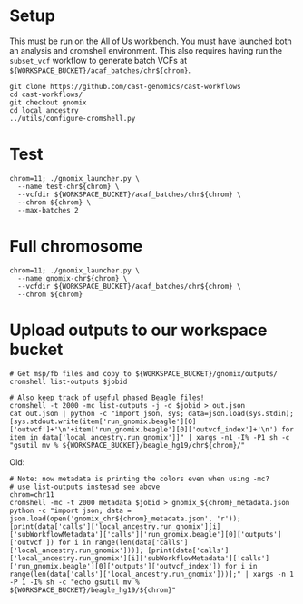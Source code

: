 # Setup

This must be run on the All of Us workbench. You must have launched both an analysis and cromshell environment. This also requires having run the `subset_vcf` workflow to generate batch VCFs at `${WORKSPACE_BUCKET}/acaf_batches/chr${chrom}`.

```
git clone https://github.com/cast-genomics/cast-workflows
cd cast-workflows/
git checkout gnomix
cd local_ancestry
../utils/configure-cromshell.py
```

# Test

```
chrom=11; ./gnomix_launcher.py \
  --name test-chr${chrom} \
  --vcfdir ${WORKSPACE_BUCKET}/acaf_batches/chr${chrom} \
  --chrom ${chrom} \
  --max-batches 2 
```

# Full chromosome

```
chrom=11; ./gnomix_launcher.py \
  --name gnomix-chr${chrom} \
  --vcfdir ${WORKSPACE_BUCKET}/acaf_batches/chr${chrom} \
  --chrom ${chrom}
```

# Upload outputs to our workspace bucket

```
# Get msp/fb files and copy to ${WORKSPACE_BUCKET}/gnomix/outputs/
cromshell list-outputs $jobid

# Also keep track of useful phased Beagle files!
cromshell -t 2000 -mc list-outputs -j -d $jobid > out.json 
cat out.json | python -c "import json, sys; data=json.load(sys.stdin); [sys.stdout.write(item['run_gnomix.beagle'][0]['outvcf']+'\n'+item['run_gnomix.beagle'][0]['outvcf_index']+'\n') for item in data['local_ancestry.run_gnomix']]" | xargs -n1 -I% -P1 sh -c "gsutil mv % ${WORKSPACE_BUCKET}/beagle_hg19/chr${chrom}/"
```

Old:

```
# Note: now metadata is printing the colors even when using -mc?
# use list-outputs instesad see above
chrom=chr11
cromshell -mc -t 2000 metadata $jobid > gnomix_${chrom}_metadata.json
python -c "import json; data = json.load(open('gnomix_chr${chrom}_metadata.json', 'r')); [print(data['calls']['local_ancestry.run_gnomix'][i]['subWorkflowMetadata']['calls']['run_gnomix.beagle'][0]['outputs']['outvcf']) for i in range(len(data['calls']['local_ancestry.run_gnomix']))]; [print(data['calls']['local_ancestry.run_gnomix'][i]['subWorkflowMetadata']['calls']['run_gnomix.beagle'][0]['outputs']['outvcf_index']) for i in range(len(data['calls']['local_ancestry.run_gnomix']))];" | xargs -n 1 -P 1 -I% sh -c "echo gsutil mv % ${WORKSPACE_BUCKET}/beagle_hg19/${chrom}"
```